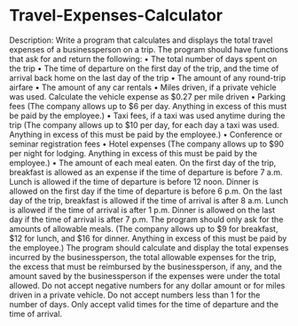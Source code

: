 # Travel-Expenses-Calculator

Description:
Write a program that calculates and displays the total travel expenses of a businessperson on a trip. The program 
should have functions that ask for and return the following: 
• The total number of days spent on the trip 
• The time of departure on the first day of the trip, and the time of arrival back home on the last day of the trip 
• The amount of any round-trip airfare 
• The amount of any car rentals 
• Miles driven, if a private vehicle was used. Calculate the vehicle expense as $0.27 per mile driven 
• Parking fees (The company allows up to $6 per day. Anything in excess of this must be paid by the employee.) 
• Taxi fees, if a taxi was used anytime during the trip (The company allows up to $10 per day, for each day a taxi 
was used. Anything in excess of this must be paid by the employee.) 
• Conference or seminar registration fees 
• Hotel expenses (The company allows up to $90 per night for lodging. Anything in excess of this must be paid 
by the employee.) 
• The amount of each meal eaten. On the first day of the trip, breakfast is allowed as an expense if the time of 
departure is before 7 a.m. Lunch is allowed if the time of departure is before 12 noon. Dinner is allowed on 
the first day if the time of departure is before 6 p.m. On the last day of the trip, breakfast is allowed if the time 
of arrival is after 8 a.m. Lunch is allowed if the time of arrival is after 1 p.m. Dinner is allowed on the last day if 
the time of arrival is after 7 p.m. The program should only ask for the amounts of allowable meals. (The 
company allows up to $9 for breakfast, $12 for lunch, and $16 for dinner. Anything in excess of this must be 
paid by the employee.) 
The program should calculate and display the total expenses incurred by the businessperson, the total allowable 
expenses for the trip, the excess that must be reimbursed by the businessperson, if any, and the amount saved by the 
businessperson if the expenses were under the total allowed. 
Do not accept negative numbers for any dollar amount or for miles driven in a private vehicle. Do not accept numbers 
less than 1 for the number of days. Only accept valid times for the time of departure and the time of arrival.
